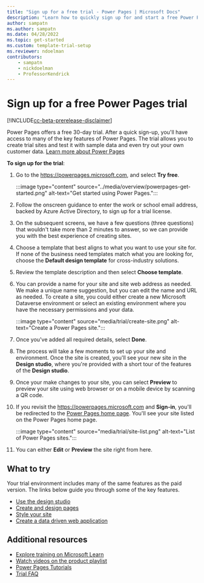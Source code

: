 ```yaml
---
title: "Sign up for a free trial - Power Pages | Microsoft Docs"
description: "Learn how to quickly sign up for and start a free Power Pages trial. Explore the app with tours and videos, and find additional learning resources."
author: sampatn
ms.author: sampatn
ms.date: 04/28/2022
ms.topic: get-started
ms.custom: template-trial-setup 
ms.reviewer: ndoelman
contributors:
    - sampatn
    - nickdoelman
    - ProfessorKendrick
---
```


# Sign up for a free Power Pages trial

[!INCLUDE[cc-beta-prerelease-disclaimer](../includes/cc-beta-prerelease-disclaimer.md)]

Power Pages offers a free 30-day trial. After a quick sign-up, you'll have access to many of the key features  of Power Pages. The trial allows you to create trial sites and test it with sample data and even try out your own customer data. [Learn more about Power Pages](../introduction.md)

**To sign up for the trial**:

1. Go to the https://powerpages.microsoft.com, and select **Try free**.

    :::image type="content" source="../media/overview/powerpages-get-started.png" alt-text="Get started using Power Pages.":::

1. Follow the onscreen guidance to enter the work or school email address, backed by Azure Active Directory, to sign up for a trial license. 

1. On the subsequent screens, we have a few questions (three questions) that wouldn't take more than 2 minutes to answer, so we can provide you with the best experience of creating sites.

1. Choose a template that best aligns to what you want to use your site for. If none of the business need templates match what you are looking for, choose the **Default design template** for cross-industry solutions.

1. Review the template description and then select **Choose template**.

1. You can provide a name for your site and site web address as needed. We make a unique name suggestion, but you can edit the name and URL as needed. To create a site, you could either create a new Microsoft Dataverse environment or select an existing environment where you have the necessary permissions and your data.

    :::image type="content" source="media/trial/create-site.png" alt-text="Create a Power Pages site.":::

1. Once you've added all required details, select **Done**.

1. The process will take a few moments to set up your site and environment. Once the site is created, you'll see your new site in the **Design studio**, where you're provided with a short tour of the features of the **Design studio**.
    <!-- GIF to be added
    :::image type="content" source="media/trial/powerpages-new-site-tour-designstudio.png" alt-text="Tour the design studio.":::
    -->
1. Once your make changes to your site, you can select **Preview** to preview your site using web browser or on a mobile device by scanning a QR code. 

1. If you revisit the https://powerpages.microsoft.com and **Sign-in**, you'll be redirected to the [Power Pages home page](https://make.powerpages.microsoft.com). You'll see your site listed on the Power Pages home page.

    :::image type="content" source="media/trial/site-list.png" alt-text="List of Power Pages sites.":::

1. You can either **Edit** or **Preview** the site right from here. 

## What to try

Your trial environment includes many of the same features as the paid version. The links below guide you through some of the key features.

- [Use the design studio](use-design-studio.md)
- [Create and design pages](first-page.md)
- [Style your site](style-site.md)
- [Create a data driven web application](what-is-dataverse.md)

## Additional resources

- [Explore training on Microsoft Learn](/learn/browse/?terms=power%20apps%20portals)
- [Watch videos on the product playlist](../training-videos/index.md)
- [Power Pages Tutorials](tutorial-overview.md)
- [Trial FAQ](trial-faq.md)

